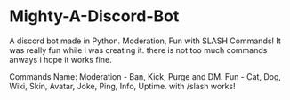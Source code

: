 # Mighty-A-Discord-Bot
A discord bot made in Python. Moderation, Fun with SLASH Commands!
It was really fun while i was creating it. there is not too much commands anways i hope it works fine.

Commands Name:
Moderation - Ban, Kick, Purge and DM.
Fun - Cat, Dog, Wiki, Skin, Avatar, Joke, Ping, Info, Uptime. with /slash works!
